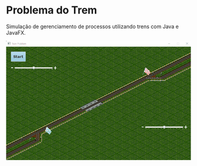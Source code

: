 # Problema do Trem

Simulação de gerenciamento de processos utilizando trens com Java e JavaFX.

![Gif do trem](./animacao-trem.gif)
